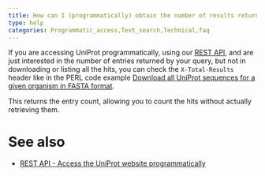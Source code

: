 ```yaml
---
title: How can I (programmatically) obtain the number of results returned by my query?
type: help
categories: Programmatic_access,Text_search,Technical,faq
---
```


If you are accessing UniProt programmatically, using our [REST API](https://www.uniprot.org/help/api), and are just interested in the number of entries returned by your query, but not in downloading or listing all the hits, you can check the `X-Total-Results` header like in the PERL code example [Download all UniProt sequences for a given organism in FASTA format](https://www.uniprot.org/help/programmatic%5Faccess#downloading).

This returns the entry count, allowing you to count the hits without actually retrieving them.

# See also

-   [REST API - Access the UniProt website programmatically](https://www.uniprot.org/help/api)
